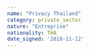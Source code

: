 ```yaml
---
name: "Privacy Thailand"
category: private_sector
nature: "Entreprise"
nationality: THA
date_signed: '2018-11-12'
---
```

    